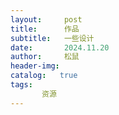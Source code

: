 ```yaml
---
layout:     post
title:      作品
subtitle:   一些设计
date:       2024.11.20
author:     松鼠
header-img: 
catalog:   true
tags:
       资源
---
```

